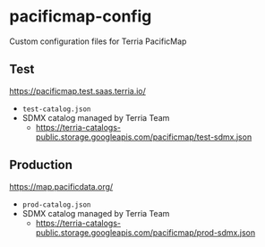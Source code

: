 # pacificmap-config

Custom configuration files for Terria PacificMap

## Test

https://pacificmap.test.saas.terria.io/

- `test-catalog.json`
- SDMX catalog managed by Terria Team
  - https://terria-catalogs-public.storage.googleapis.com/pacificmap/test-sdmx.json

## Production

https://map.pacificdata.org/

- `prod-catalog.json`
- SDMX catalog managed by Terria Team
  - https://terria-catalogs-public.storage.googleapis.com/pacificmap/prod-sdmx.json

